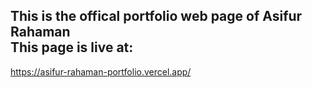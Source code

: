 This is the offical portfolio web page of Asifur Rahaman<br>
This page is live at:
---
https://asifur-rahaman-portfolio.vercel.app/